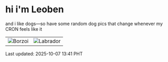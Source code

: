# hi i'm Leoben

and i like dogs—so have some random dog pics that change whenever my CRON feels like it

|  |  |
|--------|----------|
| ![Borzoi](https://random-dog-vercel.vercel.app/api/random-borzoi?v=1759815673) | ![Labrador](https://random-dog-vercel.vercel.app/api/random-labrador?v=1759815673) |

Last updated: 2025-10-07 13:41 PHT
